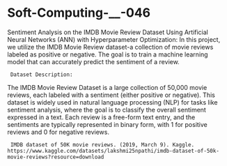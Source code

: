 # Soft-Computing-__-046
Sentiment Analysis on the IMDB Movie Review Dataset Using Artificial Neural Networks (ANN) with Hyperparameter Optimization:
     In this project, we utilize the IMDB Movie Review dataset-a collection of movie reviews labeled as positive or negative. The goal is to train a machine learning model that can accurately predict the sentiment of a review.

     Dataset Description:
The IMDB Movie Review Dataset is a large collection of 50,000 movie reviews, each labeled with a sentiment (either positive or negative). This dataset is widely used in natural language processing (NLP) for tasks like sentiment analysis, where the goal is to classify the overall sentiment expressed in a text. Each review is a free-form text entry, and the sentiments are typically represented in binary form, with 1 for positive reviews and 0 for negative reviews.


     IMDB dataset of 50K movie reviews. (2019, March 9). Kaggle. https://www.kaggle.com/datasets/lakshmi25npathi/imdb-dataset-of-50k-movie-reviews?resource=download
